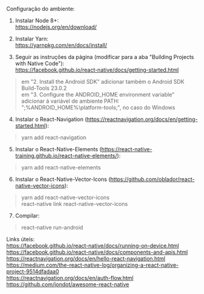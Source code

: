 Configuração do ambiente:
1. Instalar Node 8+:  
https://nodejs.org/en/download/  
  
2. Instalar Yarn:  
https://yarnpkg.com/en/docs/install/  
  
3. Seguir as instruções da página (modificar para a aba "Building Projects with Native Code"):  
https://facebook.github.io/react-native/docs/getting-started.html  
> em "2. Install the Android SDK" adicionar também o Android SDK Build-Tools 23.0.2  
> em "3. Configure the ANDROID_HOME environment variable" adicionar à variável de ambiente PATH: ";%ANDROID_HOME%\platform-tools;", no caso do Windows  
  
4. Instalar o React-Navigation (https://reactnavigation.org/docs/en/getting-started.html):  
> yarn add react-navigation  
  
5. Instalar o React-Native-Elements (https://react-native-training.github.io/react-native-elements/):  
> yarn add react-native-elements  
  
6. Instalar o React-Native-Vector-Icons (https://github.com/oblador/react-native-vector-icons):  
> yarn add react-native-vector-icons  
> react-native link react-native-vector-icons  
  
7. Compilar:  
> react-native run-android  
  
  
Links úteis:  
https://facebook.github.io/react-native/docs/running-on-device.html  
https://facebook.github.io/react-native/docs/components-and-apis.html  
https://reactnavigation.org/docs/en/hello-react-navigation.html  
https://medium.com/the-react-native-log/organizing-a-react-native-project-9514dfadaa0  
https://reactnavigation.org/docs/en/auth-flow.html  
https://github.com/jondot/awesome-react-native  

